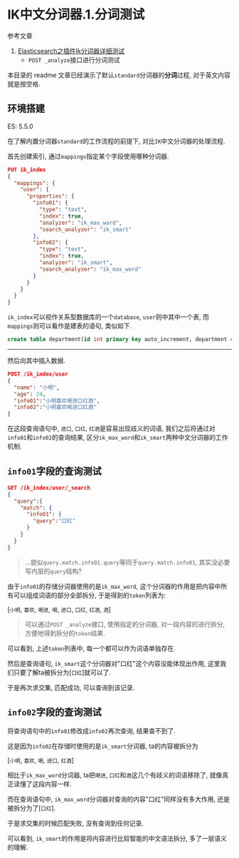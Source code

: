 # IK中文分词器.1.分词测试

参考文章

1. [Elasticsearch之插件Ik分词器详细测试](https://blog.csdn.net/weixin_43871371/article/details/102973708)
    - `POST _analyze`接口进行分词测试

本目录的 readme 文章已经演示了默认`standard`分词器的**分词**过程, 对于英文内容就是按空格.

## 环境搭建

ES: 5.5.0

在了解内置分词器`standard`的工作流程的前提下, 对比`IK`中文分词器的处理流程. 

首先创建索引, 通过`mappings`指定某个字段使用哪种分词器.

```json
PUT ik_index
{
  "mappings": {
    "user": {
      "properties": {
        "info01": {
          "type": "text",
          "index": true,
          "analyzer": "ik_max_word",
          "search_analyzer": "ik_smart"
        },
        "info02": {
          "type": "text",
          "index": true,
          "analyzer": "ik_smart",
          "search_analyzer": "ik_max_word"
        }
      }
    }
  }
}
```

`ik_index`可以视作关系型数据库的一个`database`, `user`则中其中一个表, 而`mappings`则可以看作是建表的语句, 类似如下.

```sql
create table department(id int primary key auto_increment, department char(50));
```

------

然后向其中插入数据.

```json
POST /ik_index/user
{
  "name": "小明",
  "age": 24,
  "info01":"小明喜欢喝进口红酒",
  "info02":"小明喜欢喝进口红酒"
}
```

在这段查询语句中, `进口`, `口红`, `红酒`是容易出现歧义的词语, 我们之后将通过对`info01`和`info02`的查询结果, 区分`ik_max_word`和`ik_smart`两种中文分词器的工作机制.

## `info01`字段的查询测试

```json
GET /ik_index/user/_search
{
  "query":{
    "match": {
      "info01": {
        "query":"口红"
      }
    }
  }
}
```

> ...貌似`query.match.info01.query`等同于`query.match.info01`, 其实没必要写内层的`query`结构?

由于`info01`的存储分词器使用的是`ik_max_word`, 这个分词器的作用是把内容中所有可以组成词语的部分全部拆分, 于是得到的`token`列表为:

[`小明`, `喜欢`, `喝进`, `喝`, `进口`, `口红`, `红酒`, `酒`]

> 可以通过`POST _analyze`接口, 使用指定的分词器, 对一段内容的进行拆分, 方便地得到拆分的`token`结果.

可以看到, 上述`token`列表中, 每一个都可以作为词语单独存在.

然后是查询语句, `ik_smart`这个分词器对"口红"这个内容没能体现出作用, 这里我们只要了解ta被拆分为[`口红`]就可以了.

于是再次求交集, 匹配成功, 可以查询到该记录.

## `info02`字段的查询测试

将查询语句中的`info01`修改成`info02`再次查询, 结果查不到了.

这是因为`info02`在存储时使用的是`ik_smart`分词器, ta的内容被拆分为

[`小明`, `喜欢`, `喝`, `进口`, `红酒`]

相比于`ik_max_word`分词器, ta把`喝进`, `口红`和`酒`这几个有歧义的词语移除了, 就像真正读懂了这段内容一样.

而在查询语句中, `ik_max_word`分词器对查询的内容"口红"同样没有多大作用, 还是被拆分为了[`口红`].

于是求交集的时候匹配失败, 没有查询到任何记录.

可以看到, `ik_smart`的作用是将内容进行比较智能的中文语法拆分, 多了一层语义的理解.
